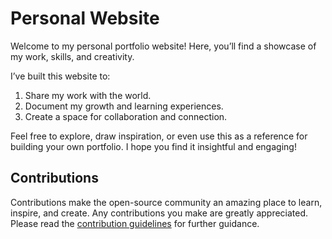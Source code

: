 # Personal Website

Welcome to my personal portfolio website! Here, you’ll find a showcase of my work, skills, and creativity.

I’ve built this website to:

1. Share my work with the world.
2. Document my growth and learning experiences.
3. Create a space for collaboration and connection.

Feel free to explore, draw inspiration, or even use this as a reference for building your own portfolio. I hope you find it insightful and engaging!

## Contributions

Contributions make the open-source community an amazing place to learn, inspire, and create. Any contributions you make are greatly appreciated. Please read the [contribution guidelines](/CONTRIBUTING.md) for further guidance.
